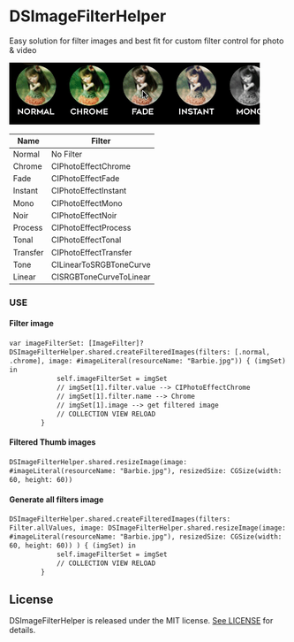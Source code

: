 # DSImageFilterHelper
Easy solution for filter images and best fit for custom filter control for photo &amp; video


![](https://github.com/BluePick/DSImageFilterHelper/blob/master/filters.gif)


| Name |  Filter |
| ------ | ------ | 
| Normal | No Filter |
| Chrome | CIPhotoEffectChrome |
| Fade | CIPhotoEffectFade |
| Instant | CIPhotoEffectInstant |
| Mono | CIPhotoEffectMono |
| Noir | CIPhotoEffectNoir |
| Process | CIPhotoEffectProcess |
| Tonal | CIPhotoEffectTonal |
| Transfer | CIPhotoEffectTransfer |
| Tone | CILinearToSRGBToneCurve |
| Linear | CISRGBToneCurveToLinear |

### USE
#### Filter image
```
var imageFilterSet: [ImageFilter]?
DSImageFilterHelper.shared.createFilteredImages(filters: [.normal, .chrome], image: #imageLiteral(resourceName: "Barbie.jpg")) { (imgSet) in
            self.imageFilterSet = imgSet
            // imgSet[1].filter.value --> CIPhotoEffectChrome
            // imgSet[1].filter.name --> Chrome
            // imgSet[1].image --> get filtered image
            // COLLECTION VIEW RELOAD
        }
```



#### Filtered Thumb images

``` 
DSImageFilterHelper.shared.resizeImage(image: #imageLiteral(resourceName: "Barbie.jpg"), resizedSize: CGSize(width: 60, height: 60))
```

#### Generate all filters image
```
DSImageFilterHelper.shared.createFilteredImages(filters: Filter.allValues, image: DSImageFilterHelper.shared.resizeImage(image: #imageLiteral(resourceName: "Barbie.jpg"), resizedSize: CGSize(width: 60, height: 60)) ) { (imgSet) in
            self.imageFilterSet = imgSet
            // COLLECTION VIEW RELOAD
        }
```



## License

DSImageFilterHelper is released under the MIT license. [See LICENSE](https://github.com/BluePick/DSImageFilterHelper/blob/master/LICENSE) for details.
